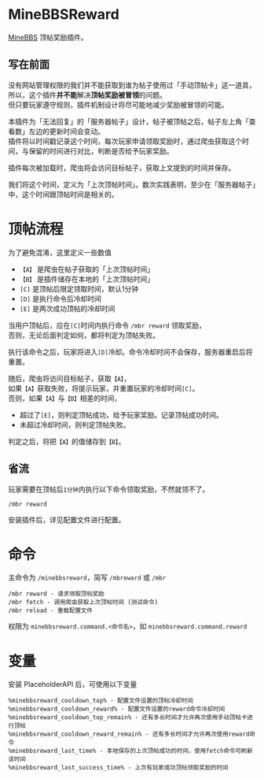 # MineBBSReward

[MineBBS](https://www.minebbs.com) 顶帖奖励插件。

## 写在前面

没有网站管理权限的我们并不能获取到谁为帖子使用过「手动顶帖卡」这一道具，所以，这个插件**并不能**解决**顶帖奖励被冒领**的问题。  
但只要玩家遵守规则，插件机制设计将尽可能地减少奖励被冒领的可能。

本插件为「无法回复」的「服务器帖子」设计，帖子被顶帖之后，帖子左上角「查看数」左边的更新时间会变动。  
插件将以时间戳记录这个时间，每次玩家申请领取奖励时，通过爬虫获取这个时间，与保留的时间进行对比，判断是否给予玩家奖励。

插件每次被加载时，爬虫将会访问目标帖子，获取上文提到的时间并保存。

我们将这个时间，定义为「上次顶帖时间」。数次实践表明，至少在「服务器帖子」中，这个时间跟顶帖时间是相关的。

# 顶帖流程

为了避免混淆，这里定义一些数值
+ `【A】` 是爬虫在帖子获取的「上次顶帖时间」
+ `【B】` 是插件储存在本地的「上次顶帖时间」
+ `[C]` 是顶帖后限定领取时间，默认1分钟
+ `[D]` 是执行命令后冷却时间
+ `[E]` 是两次成功顶帖的冷却时间

当用户顶帖后，应在`[C]`时间内执行命令 `/mbr reward` 领取奖励，  
否则，无论后面判定如何，都将判定为顶帖失败。

执行该命令之后，玩家将进入`[D]`冷却。命令冷却时间不会保存，服务器重启后将重置。

随后，爬虫将访问目标帖子，获取`【A】`，  
如果`【A】`获取失败，将提示玩家，并重置玩家的冷却时间`[C]`。  
否则，如果`【A】`与`【B】`相差的时间，
+ 超过了`[E]`，则判定顶帖成功，给予玩家奖励。记录顶帖成功时间。  
+ 未超过冷却时间，则判定顶帖失败。

判定之后，将把`【A】`的值储存到`【B】`。

## 省流

玩家需要在顶帖后`1分钟`内执行以下命令领取奖励，不然就领不了。
```
/mbr reward
```
安装插件后，详见配置文件进行配置。

# 命令

主命令为 `/minebbsreward`，简写 `/mbreward` 或 `/mbr`
```
/mbr reward - 请求领取顶帖奖励
/mbr fetch - 调用爬虫获取上次顶帖时间 (测试命令)
/mbr reload - 重载配置文件
```
权限为 `minebbsreward.command.<命令名>`，如 `minebbsreward.command.reward`

# 变量

安装 PlaceholderAPI 后，可使用以下变量
```
%minebbsreward_cooldown_top% - 配置文件设置的顶帖冷却时间
%minebbsreward_cooldown_reward% - 配置文件设置的reward命令冷却时间
%minebbsreward_cooldown_top_remain% - 还有多长时间才允许再次使用手动顶帖卡进行顶帖
%minebbsreward_cooldown_reward_remain% - 还有多长时间才允许再次使用reward命令
%minebbsreward_last_time% - 本地保存的上次顶帖成功的时间，使用fetch命令可刷新该时间
%minebbsreward_last_success_time% - 上次有玩家成功顶帖领取奖励的时间
```
